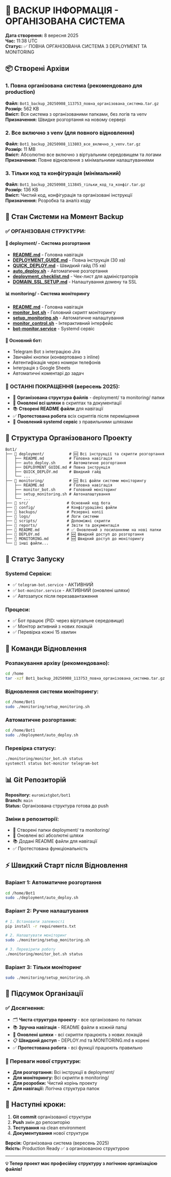 # 💾 BACKUP ІНФОРМАЦІЯ - ОРГАНІЗОВАНА СИСТЕМА

**Дата створення:** 8 вересня 2025  
**Час:** 11:38 UTC  
**Статус:** ✅ ПОВНА ОРГАНІЗОВАНА СИСТЕМА З DEPLOYMENT ТА MONITORING

## 📦 Створені Архіви

### 1. Повна організована система (рекомендовано для production)
**Файл:** `Bot1_backup_20250908_113753_повна_організована_система.tar.gz`  
**Розмір:** 562 KB  
**Вміст:** Вся система з організованими папками, без логів та venv  
**Призначення:** Швидке розгортання на новому сервері

### 2. Все включно з venv (для повного відновлення)
**Файл:** `Bot1_backup_20250908_113803_все_включно_з_venv.tar.gz`  
**Розмір:** 11 MB  
**Вміст:** Абсолютно все включно з віртуальним середовищем та логами  
**Призначення:** Повне відновлення з мінімальними налаштуваннями

### 3. Тільки код та конфігурація (мінімальний)
**Файл:** `Bot1_backup_20250908_113845_тільки_код_та_конфіг.tar.gz`  
**Розмір:** 136 KB  
**Вміст:** Чистий код, конфігурація та організовані інструкції  
**Призначення:** Розробка та аналіз коду

## 🎯 Стан Системи на Момент Backup

### ✅ ОРГАНІЗОВАНІ СТРУКТУРИ:

#### 📂 deployment/ - Система розгортання
- **[README.md](deployment/README.md)** - Головна навігація
- **[DEPLOYMENT_GUIDE.md](deployment/DEPLOYMENT_GUIDE.md)** - Повна інструкція (30 хв)
- **[QUICK_DEPLOY.md](deployment/QUICK_DEPLOY.md)** - Швидкий гайд (15 хв)
- **[auto_deploy.sh](deployment/auto_deploy.sh)** - Автоматичне розгортання
- **[deployment_checklist.md](deployment/deployment_checklist.md)** - Чек-лист для адміністраторів
- **[DOMAIN_SSL_SETUP.md](deployment/DOMAIN_SSL_SETUP.md)** - Налаштування домену та SSL

#### 📊 monitoring/ - Система моніторингу
- **[README.md](monitoring/README.md)** - Головна навігація
- **[monitor_bot.sh](monitoring/monitor_bot.sh)** - Головний скрипт моніторингу
- **[setup_monitoring.sh](monitoring/setup_monitoring.sh)** - Автоматичне налаштування
- **[monitor_control.sh](monitoring/monitor_control.sh)** - Інтерактивний інтерфейс
- **[bot-monitor.service](monitoring/bot-monitor.service)** - Systemd сервіс

#### 🤖 Основний бот:
- Telegram Bot з інтеграцією Jira
- Звичайні кнопки (конвертовано з inline)
- Автентифікація через номери телефонів
- Інтеграція з Google Sheets
- Автоматичні коментарі до задач

### 🔧 ОСТАННІ ПОКРАЩЕННЯ (вересень 2025):
- 📂 **Організована структура файлів** - deployment/ та monitoring/ папки
- 🔧 **Оновлені всі шляхи** в скриптах та документації
- 📚 **Створені README файли** для навігації
- ✅ **Протестована робота** всіх скриптів після переміщення
- 🚀 **Оновлений systemd сервіс** з правильними шляхами

## 📁 Структура Організованого Проекту

```
Bot1/
├── 📂 deployment/           # 🆕 Всі інструкції та скрипти розгортання
│   ├── README.md           # Головна навігація
│   ├── auto_deploy.sh      # Автоматичне розгортання
│   ├── DEPLOYMENT_GUIDE.md # Повна інструкція
│   ├── QUICK_DEPLOY.md     # Швидкий гайд
│   └── ...
├── 📂 monitoring/           # 🆕 Всі файли системи моніторингу
│   ├── README.md           # Головна навігація
│   ├── monitor_bot.sh      # Головний моніторинг
│   ├── setup_monitoring.sh # Автоналаштування
│   └── ...
├── 📂 src/                 # Основний код бота
├── 📂 config/              # Конфігураційні файли
├── 📂 backups/             # Резервні копії
├── 📂 logs/                # Логи системи
├── 📂 scripts/             # Допоміжні скрипти
├── 📂 reports/             # Звіти та документація
├── 📄 README.md            # ✅ Оновлений з посиланнями на нові папки
├── 📄 DEPLOY.md            # 🆕 Швидкий доступ до розгортання
├── 📄 MONITORING.md        # 🆕 Швидкий доступ до моніторингу
└── 📄 інші файли...
```

## 🚀 Статус Запуску

### Systemd Сервіси:
- ✅ `telegram-bot.service` - АКТИВНИЙ
- ✅ `bot-monitor.service` - АКТИВНИЙ (оновлені шляхи)
- ✅ Автозапуск після перезавантаження

### Процеси:
- ✅ Бот працює (PID: через віртуальне середовище)
- ✅ Монітор активний з нових локацій
- ✅ Перевірка кожні 15 хвилин

## 🔧 Команди Відновлення

### Розпакування архіву (рекомендовано):
```bash
cd /home
tar -xzf Bot1_backup_20250908_113753_повна_організована_система.tar.gz
```

### Відновлення системи моніторингу:
```bash
cd /home/Bot1
sudo ./monitoring/setup_monitoring.sh
```

### Автоматичне розгортання:
```bash
cd /home/Bot1
sudo ./deployment/auto_deploy.sh
```

### Перевірка статусу:
```bash
./monitoring/monitor_bot.sh status
systemctl status bot-monitor telegram-bot
```

## 📊 Git Репозиторій

**Repository:** `euromixtgbot/bot1`  
**Branch:** `main`  
**Status:** Організована структура готова до push

### Зміни в репозиторії:
- 📂 Створені папки deployment/ та monitoring/
- 🔧 Оновлені всі абсолютні шляхи
- 📚 Додані README файли для навігації
- ✅ Протестована функціональність

## ⚡ Швидкий Старт після Відновлення

### Варіант 1: Автоматичне розгортання
```bash
cd /home/Bot1
sudo ./deployment/auto_deploy.sh
```

### Варіант 2: Ручне налаштування
```bash
# 1. Встановити залежності
pip install -r requirements.txt

# 2. Налаштувати моніторинг
sudo ./monitoring/setup_monitoring.sh

# 3. Перевірити роботу
./monitoring/monitor_bot.sh status
```

### Варіант 3: Тільки моніторинг
```bash
sudo ./monitoring/setup_monitoring.sh
```

## 🎉 Підсумок Організації

### ✅ Досягнення:
- 🗂️ **Чиста структура проекту** - все організовано по папках
- 📚 **Зручна навігація** - README файли в кожній папці
- 🔧 **Оновлені шляхи** - всі скрипти працюють з нових локацій
- 📋 **Швидкий доступ** - DEPLOY.md та MONITORING.md в корені
- ✅ **Протестована робота** - всі функції працюють правильно

### 🚀 Переваги нової структури:
- **Для розгортання:** Всі інструкції в deployment/
- **Для моніторингу:** Всі скрипти в monitoring/
- **Для розробки:** Чистий корінь проекту
- **Для навігації:** Логічна структура папок

## 🔮 Наступні кроки:

1. **Git commit** організованої структури
2. **Push** змін до репозиторію
3. **Тестування** на clean environment
4. **Документування** нової структури

**Версія:** Організована система (вересень 2025)  
**Якість:** Production Ready ✅ з організованою структурою

---

**💡 Тепер проект має професійну структуру з логічною організацією файлів!**
